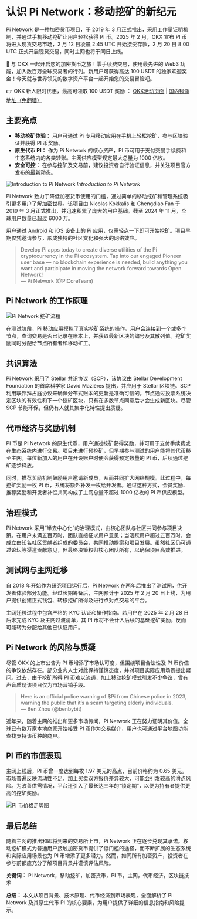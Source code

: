 # 认识 Pi Network：移动挖矿的新纪元

Pi Network 是一种加密货币项目，于 2019 年 3 月正式推出，采用工作量证明机制，并通过手机移动挖矿让用户轻松获得 PI 币。2025 年 2 月，OKX 宣布 PI 币将进入现货交易市场，2 月 12 日凌晨 2:45 UTC 开始接受存款，2 月 20 日 8:00 UTC 正式开启现货交易，同时主网也将于同日上线。

🚀 与 OKX 一起开启您的加密货币之旅！零手续费交易，使用最先进的 Web3 功能，加入数百万全球交易者的行列。新用户可获得高达 100 USDT 的独家欢迎奖金！今天就与世界领先的数字资产平台一起开始您的交易冒险吧。

👉 OKX 新人限时优惠，最高可领取 100 USDT 奖励 ： [OKX活动页面](https://bit.ly/OKXe) | [国内镜像地址（免翻墙）](https://bit.ly/okX)

## 主要亮点

- **移动挖矿体验：** 用户可通过 Pi 专用移动应用在手机上轻松挖矿，参与区块验证并获得 PI 币奖励。
- **原生代币 PI：** 作为 Pi Network 的核心资产，PI 币可用于支付交易手续费和生态系统内的各类转账。主网供应模型规定最大总量为 1000 亿枚。
- **安全可控：** 在参与挖矿及交易前，建议投资者自行验证信息，并关注项目官方发布的最新动态。

![Introduction to Pi Network](https://www.jmhbdh.com/wp-content/img/8469305754645864.webp)
*Introduction to Pi Network*

Pi Network 致力于降低加密货币使用的门槛，通过简单的移动挖矿和管理系统吸引更多用户了解加密世界。该项目由 Nicolas Kokkalis 和 Chengdiao Fan 于 2019 年 3 月正式推出，并迅速积累了庞大的用户基础。截至 2024 年 11 月，全球用户数量已超过 6000 万。

用户通过 Android 和 iOS 设备上的 Pi 应用，仅需轻点一下即可开始挖矿。项目早期仅凭邀请参与，形成独特的社区文化和强大的网络效应。

> Develop Pi apps today to create diverse utilities of the Pi cryptocurrency in the Pi ecosystem. Tap into our engaged Pioneer user base — no blockchain experience is needed, build anything you want and participate in moving the network forward towards Open Network!  
> — Pi Network (@PiCoreTeam)

## Pi Network 的工作原理

![Pi Network 挖矿流程](https://www.jmhbdh.com/wp-content/img/8423514915.webp)

在测试阶段，Pi 移动应用模拟了真实挖矿系统的操作。用户会连接到一个或多个节点，查询交易是否已记录在账本上，并获取最新区块的编号及其散列值。挖矿奖励同时分配给节点所有者和移动矿工。

## 共识算法

Pi Network 采用了 Stellar 共识协议（SCP），该协议由 Stellar Development Foundation 的首席科学家 David Mazières 提出，并应用于 Stellar 区块链。SCP 利用联邦拜占庭协议来确保分布式账本的更新是准确可信的。节点通过投票系统决定区块的有效性和下一个挖矿区块，只有在多数节点同意后才会生成新区块。尽管 SCP 节能环保，但仍有人就其集中化特性提出质疑。

## 代币经济与奖励机制

PI 币是 Pi Network 的原生代币，用户通过挖矿获得奖励，并可用于支付手续费或在生态系统内进行交易。项目未进行预挖矿，但早期参与测试的用户能将其代币移至主网。每位新加入的用户在开设账户时便会获得预定数量的 PI 币，后续通过挖矿逐步释放。

同时，推荐奖励机制鼓励用户邀请新成员，从而共同扩大网络规模。此过程中，每挖矿奖励一枚 PI 币，系统将额外补发一枚给开发者。通过这种方式，会员奖励、推荐奖励和开发者补偿共同构成了主网总量不超过 1000 亿枚的 PI 币供应模型。

## 治理模式

Pi Network 采用“半去中心化”的治理模式，由核心团队与社区共同参与项目决策。在用户未满五百万时，团队直接征求用户意见；当活跃用户超过五百万时，会成立由知名社区贡献者组成的委员会，共同推动提案和项目发展。虽然社区仍可通过论坛等渠道贡献意见，但最终决策权归核心团队所有，以确保项目高效推进。

## 测试网与主网迁移

自 2018 年开始作为研究项目运行后，Pi Network 在两年后推出了测试网，供开发者体验部分功能。经过长期筹备后，主网预计于 2025 年 2 月 20 日上线，为用户提供创建正式钱包、转移挖矿所得及进行点对点交易的平台。

主网迁移过程中包含严格的 KYC 认证和操作指南。若用户在 2025 年 2 月 28 日后未完成 KYC 及主网过渡清单，其 PI 币将不会计入后续的基础挖矿奖励，反而可能转为分配给其他已认证用户。

## Pi Network 的风险与质疑

尽管 OKX 的上市公告为 PI 币增添了市场认可度，但围绕项目合法性及 PI 币价值的争议依然存在。部分业内人士对此保持谨慎态度，并对项目实际应用场景提出疑问。过去，由于挖矿所得 PI 币难以流通，加上移动挖矿模式引发不少争议，曾有声音质疑该项目仅为市场营销手段。

> Here is an official police warning of $Pi from Chinese police in 2023, warning the public that it’s a scam targeting elderly individuals.  
> — Ben Zhou (@benbybit)

近年来，随着主网的推出和更多市场传闻，Pi Network 正在努力证明其价值。全球已有数万家本地商家开始接受 PI 币作为交易媒介，用户也可通过平台地图功能查找支持该币种的商户。

## PI 币的市值表现

主网上线后，PI 币曾一度达到每枚 1.97 美元的高点，目前价格约为 0.65 美元。市场普遍反映流动性不足，加上买卖双方报价差异较大，可能会引发较高的滑点风险。为改善供需情况，平台还引入了最长达三年的“锁定期”，以便为持有者提供更高的挖矿奖励。

![PI 币价格走势图](https://www.jmhbdh.com/wp-content/img/7750670450196.webp)

## 最后总结

随着主网的推出和即将到来的交易所上市，Pi Network 正在逐步兑现其承诺。移动挖矿模式为普通用户接触加密货币提供了低门槛的途径，而不断扩展的生态系统和实际应用场景也为 PI 币增添了更多潜力。然而，如同所有加密资产，投资者在参与前都应充分了解项目背景并谨慎评估风险。

**关键词：** Pi Network，移动挖矿，加密货币，PI 币，主网，代币经济，区块链技术

**总结：** 本文从项目背景、技术原理、代币经济到市场表现，全面解析了 Pi Network 及其原生代币 PI 的核心要素，为用户提供了详细的信息指南和风险提示。